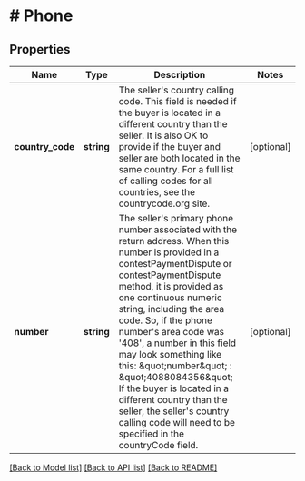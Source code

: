 # # Phone

## Properties

Name | Type | Description | Notes
------------ | ------------- | ------------- | -------------
**country_code** | **string** | The seller&#39;s country calling code. This field is needed if the buyer is located in a different country than the seller. It is also OK to provide if the buyer and seller are both located in the same country. For a full list of calling codes for all countries, see the countrycode.org site. | [optional] 
**number** | **string** | The seller&#39;s primary phone number associated with the return address. When this number is provided in a contestPaymentDispute or contestPaymentDispute method, it is provided as one continuous numeric string, including the area code. So, if the phone number&#39;s area code was &#39;408&#39;, a number in this field may look something like this: &amp;quot;number&amp;quot; : &amp;quot;4088084356&amp;quot; If the buyer is located in a different country than the seller, the seller&#39;s country calling code will need to be specified in the countryCode field. | [optional] 

[[Back to Model list]](../../README.md#documentation-for-models) [[Back to API list]](../../README.md#documentation-for-api-endpoints) [[Back to README]](../../README.md)


